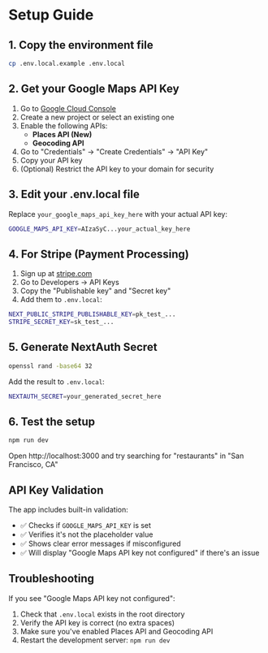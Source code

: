 # Setup Guide

## 1. Copy the environment file
```bash
cp .env.local.example .env.local
```

## 2. Get your Google Maps API Key

1. Go to [Google Cloud Console](https://console.cloud.google.com/)
2. Create a new project or select an existing one
3. Enable the following APIs:
   - **Places API (New)**
   - **Geocoding API** 
4. Go to "Credentials" → "Create Credentials" → "API Key"
5. Copy your API key
6. (Optional) Restrict the API key to your domain for security

## 3. Edit your .env.local file

Replace `your_google_maps_api_key_here` with your actual API key:

```bash
GOOGLE_MAPS_API_KEY=AIzaSyC...your_actual_key_here
```

## 4. For Stripe (Payment Processing)

1. Sign up at [stripe.com](https://stripe.com)
2. Go to Developers → API Keys
3. Copy the "Publishable key" and "Secret key"
4. Add them to `.env.local`:

```bash
NEXT_PUBLIC_STRIPE_PUBLISHABLE_KEY=pk_test_...
STRIPE_SECRET_KEY=sk_test_...
```

## 5. Generate NextAuth Secret

```bash
openssl rand -base64 32
```

Add the result to `.env.local`:
```bash
NEXTAUTH_SECRET=your_generated_secret_here
```

## 6. Test the setup

```bash
npm run dev
```

Open http://localhost:3000 and try searching for "restaurants" in "San Francisco, CA"

## API Key Validation

The app includes built-in validation:
- ✅ Checks if `GOOGLE_MAPS_API_KEY` is set
- ✅ Verifies it's not the placeholder value
- ✅ Shows clear error messages if misconfigured
- ✅ Will display "Google Maps API key not configured" if there's an issue

## Troubleshooting

If you see "Google Maps API key not configured":
1. Check that `.env.local` exists in the root directory
2. Verify the API key is correct (no extra spaces)
3. Make sure you've enabled Places API and Geocoding API
4. Restart the development server: `npm run dev` 